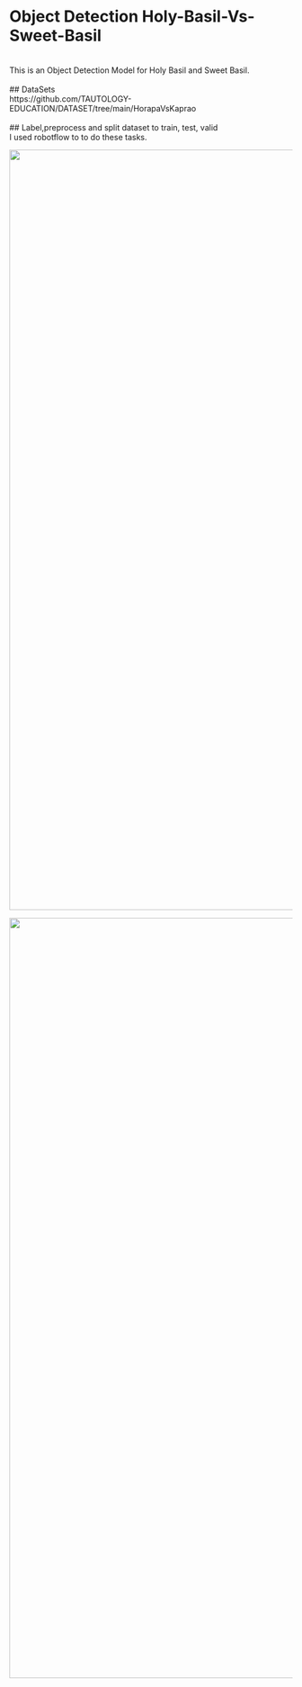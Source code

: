 # Object Detection Holy-Basil-Vs-Sweet-Basil
<br/>
This is an Object Detection Model for Holy Basil and Sweet Basil.
<br/>
<br/>
## DataSets
<br/>
https://github.com/TAUTOLOGY-EDUCATION/DATASET/tree/main/HorapaVsKaprao
<br/>
<br/>
## Label,preprocess and split dataset to train, test, valid
<br/>
I used robotflow to to do these tasks.
<br/>

<p align="center">
    <img width="1352" alt="Screenshot 2566-02-18 at 22 03 19" src="https://user-images.githubusercontent.com/57711760/219872896-762556fb-0302-4127-8b37-       020f6b37235a.png">
 </p>
 <p align="center">
  <img width="1352" alt="Screenshot 2566-02-18 at 22 04 16" src="https://user-images.githubusercontent.com/57711760/219872966-ba510ab6-e2ba-4e62-8443-  8f64a98437b7.png">
 </p>
